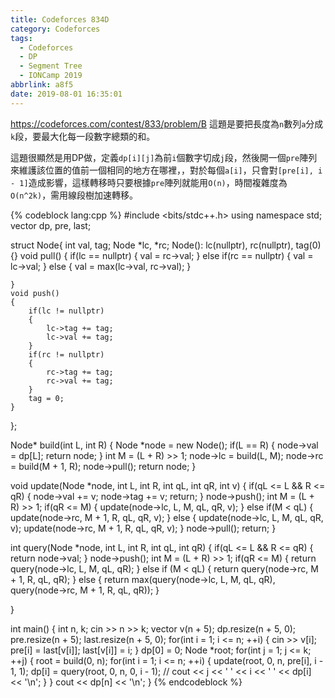 ```yaml
---
title: Codeforces 834D
category: Codeforces
tags:
  - Codeforces
  - DP
  - Segment Tree
  - IONCamp 2019
abbrlink: a8f5
date: 2019-08-01 16:35:01
---
```

https://codeforces.com/contest/833/problem/B
這題是要把長度為`n`數列`a`分成`k`段，要最大化每一段數字總類的和。
<!-- more -->
這題很顯然是用DP做，定義`dp[i][j]`為前`i`個數字切成`j`段，然後開一個`pre`陣列來維護該位置的值前一個相同的地方在哪裡，，對於每個`a[i]`，只會對`[pre[i], i - 1]`造成影響，這樣轉移時只要根據`pre`陣列就能用`O(n)`，時間複雜度為`O(n^2k)`，需用線段樹加速轉移。

{% codeblock lang:cpp %}
#include <bits/stdc++.h>
using namespace std;
vector<int> dp, pre, last;

struct Node{
    int val, tag;
    Node *lc, *rc;
    Node(): lc(nullptr), rc(nullptr), tag(0){}
    void pull()
    {
        if(lc == nullptr)
        {
            val = rc->val;
        }
        else if(rc == nullptr)
        {
            val = lc->val;
        }
        else
        {
            val = max(lc->val, rc->val);
        }
        
    }
    void push()
    {
        if(lc != nullptr)
        {
            lc->tag += tag;
            lc->val += tag;
        }
        if(rc != nullptr)
        {
            rc->tag += tag;
            rc->val += tag;
        }
        tag = 0;
    }
};

Node* build(int L, int R)
{
    Node *node = new Node();
    if(L == R)
    {
        node->val = dp[L];
        return node;
    }
    int M = (L + R) >> 1;
    node->lc = build(L, M);
    node->rc = build(M + 1, R);
    node->pull();
    return node;
}

void update(Node *node, int L, int R, int qL, int qR, int v)
{
    if(qL <= L && R <= qR)
    {
        node->val += v;
        node->tag += v;
        return;
    }
    node->push();
    int M = (L + R) >> 1;
    if(qR <= M)
    {
        update(node->lc, L, M, qL, qR, v);
    }
    else if(M < qL)
    {
        update(node->rc, M + 1, R, qL, qR, v);
    }
    else
    {
        update(node->lc, L, M, qL, qR, v);
        update(node->rc, M + 1, R, qL, qR, v);
    }
    node->pull();
    return;
}

int query(Node *node, int L, int R, int qL, int qR)
{
    if(qL <= L && R <= qR)
    {
        return node->val;
    }
    node->push();
    int M = (L + R) >> 1;
    if(qR <= M)
    {
        return query(node->lc, L, M, qL, qR);
    }
    else if (M < qL)
    {
        return query(node->rc, M + 1, R, qL, qR);
    }
    else
    {
        return max(query(node->lc, L, M, qL, qR), query(node->rc, M + 1, R, qL, qR));
    }
    
}

int main()
{
    int n, k;
    cin >> n >> k;
    vector<int> v(n + 5);
    dp.resize(n + 5, 0);
    pre.resize(n + 5);
    last.resize(n + 5, 0);
    for(int i = 1; i <= n; ++i)
    {
        cin >> v[i];
        pre[i] = last[v[i]];
        last[v[i]] = i;
    }
    dp[0] = 0;
    Node *root;
    for(int j = 1; j <= k; ++j)
    {
        root = build(0, n);
        for(int i = 1; i <= n; ++i)
        {
            update(root, 0, n, pre[i], i - 1, 1);
            dp[i] = query(root, 0, n, 0, i - 1);
            // cout << j << ' ' << i << ' ' << dp[i] << '\n';
        }
    }
    cout << dp[n] << '\n';
}
{% endcodeblock %}